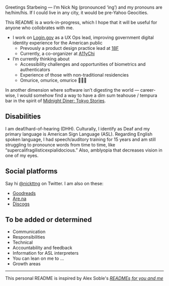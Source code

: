 Greetings Starbeing — I’m Nick Ng (pronounced ‘ing’) and my pronouns are he/him/his. If I could live in any city, it would be pre-Yahoo Geocities.

This README is a work-in-progress, which I hope that it will be useful for anyone who collobrates with me.

- I work on [Login.gov](https://login.gov) as a UX Ops lead, improving government digital identity experience for the American public 
  - Prevously a product design practice lead at [18F](https://18f.gsa.gov/)
  - Currently, a co-organizer at [A11yChi](https://www.meetup.com/a11ychi/)
- I’m currently thinking about
  - Accessibility challenges and opportunities of biometrics and authenticators
  - Experience of those with non-traditional residencies
  - Omurice, omurice, omurice 🍳🍚🔴
  
In another dimension where software isn’t digesting the world — career-wise, I would somehow find a way to have a dim sum teahouse / tempura bar in the spirit of [Midnight Diner: Tokyo Stories](https://www.youtube.com/watch?v=OCGDVHjPX0c).

## Disabilities

I am deaf/hard-of-hearing (DHH). Culturally, I identify as Deaf and my primary language is American Sign Language (ASL). Regarding English spoken language, I had speech/auditory training for 15 years and am still struggling to pronounce words from time to time, like “supercalifragilisticexpialidocious.” Also, amblyopia that decreases vision in one of my eyes.

## Social platforms

Say hi [@nickttng](https://twitter.com/nickttng) on Twitter. I am also on these:

- [Goodreads](https://www.goodreads.com/user/show/5682026-nick-ng)
- [Are.na](https://www.are.na/nick-ng)
- [Discogs](https://www.discogs.com/user/gh0stnote)

## To be added or determined

- Communication
- Responsibilities 
- Technical
- Accountability and feedback
- Information for ASL interpreters
- You can lean on me to ...
- Growth areas

---
This personal README is inspired by Alex Soble's _[READMEs for you and me](https://18f.gsa.gov/2020/03/05/readmes-for-you-and-me/)_

<!--


**nickttng/nickttng** is a ✨ _special_ ✨ repository because its `README.md` (this file) appears on your GitHub profile.

Here are some ideas to get you started:

- 🔭 I’m currently working on ...
- 🌱 I’m currently learning ...
- 👯 I’m looking to collaborate on ...
- 🤔 I’m looking for help with ...
- 💬 Ask me about ...
- 📫 How to reach me: ...
- 😄 Pronouns: ...
- ⚡ Fun fact: ...


## Hobbies/Interests
I experiment in [creative coding](https://twitter.com/nickttng/status/1048245481548275712) in a variety of languages, mitigate stress by [reading](https://www.goodreads.com/user/show/5682026-nick-ng), and find reasons to go for a walk (and to camp). Occasionally, I have heavy cases of [dès vu](https://www.youtube.com/watch?v=bPKoIZn6IJI). 

On the side, I am a co-organizer lead at [A11yChi](https://www.meetup.com/a11ychi/), bringing together like-minded individuals advocating for accessibility and inclusive design. At [DeafKidsCode](https://www.deafkidscode.org/), I serve as a trustee to make technology learning accessible to Deaf youth.

A random fun fact about me is that I took six semesters of Koine Greek language, which I learned to translate Hellenistic literature pieces, ~half of The Greek New Testament, and a personal favorite - Marcus Aurelius’ _Meditations_. But I lost most of my knowledge. 🤷

- For football/fútbol I root for Chicago Fire and Red Stars (both hometown), Tottenham Hotspur in Premier and Swansea City in Championship leagues, and Eintracht Frankfurt in Bundesliga. Still figuring out the other leagues.

-->
